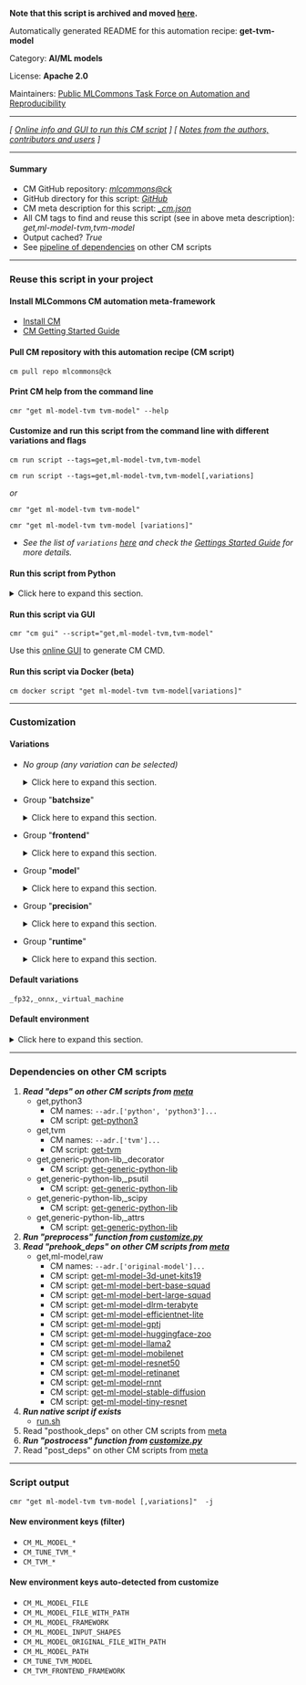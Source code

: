 **Note that this script is archived and moved [here](https://github.com/mlcommons/cm4mlops/tree/main/script/get-tvm-model).**



Automatically generated README for this automation recipe: **get-tvm-model**

Category: **AI/ML models**

License: **Apache 2.0**

Maintainers: [Public MLCommons Task Force on Automation and Reproducibility](https://github.com/mlcommons/ck/blob/master/docs/taskforce.md)

---
*[ [Online info and GUI to run this CM script](https://access.cknowledge.org/playground/?action=scripts&name=get-tvm-model,c1b7b656b6224307) ] [ [Notes from the authors, contributors and users](README-extra.md) ]*

---
#### Summary

* CM GitHub repository: *[mlcommons@ck](https://github.com/mlcommons/ck/tree/dev/cm-mlops)*
* GitHub directory for this script: *[GitHub](https://github.com/mlcommons/ck/tree/dev/cm-mlops/script/get-tvm-model)*
* CM meta description for this script: *[_cm.json](_cm.json)*
* All CM tags to find and reuse this script (see in above meta description): *get,ml-model-tvm,tvm-model*
* Output cached? *True*
* See [pipeline of dependencies](#dependencies-on-other-cm-scripts) on other CM scripts


---
### Reuse this script in your project

#### Install MLCommons CM automation meta-framework

* [Install CM](https://access.cknowledge.org/playground/?action=install)
* [CM Getting Started Guide](https://github.com/mlcommons/ck/blob/master/docs/getting-started.md)

#### Pull CM repository with this automation recipe (CM script)

```cm pull repo mlcommons@ck```

#### Print CM help from the command line

````cmr "get ml-model-tvm tvm-model" --help````

#### Customize and run this script from the command line with different variations and flags

`cm run script --tags=get,ml-model-tvm,tvm-model`

`cm run script --tags=get,ml-model-tvm,tvm-model[,variations] `

*or*

`cmr "get ml-model-tvm tvm-model"`

`cmr "get ml-model-tvm tvm-model [variations]" `


* *See the list of `variations` [here](#variations) and check the [Gettings Started Guide](https://github.com/mlcommons/ck/blob/dev/docs/getting-started.md) for more details.*

#### Run this script from Python

<details>
<summary>Click here to expand this section.</summary>

```python

import cmind

r = cmind.access({'action':'run'
                  'automation':'script',
                  'tags':'get,ml-model-tvm,tvm-model'
                  'out':'con',
                  ...
                  (other input keys for this script)
                  ...
                 })

if r['return']>0:
    print (r['error'])

```

</details>


#### Run this script via GUI

```cmr "cm gui" --script="get,ml-model-tvm,tvm-model"```

Use this [online GUI](https://cKnowledge.org/cm-gui/?tags=get,ml-model-tvm,tvm-model) to generate CM CMD.

#### Run this script via Docker (beta)

`cm docker script "get ml-model-tvm tvm-model[variations]" `

___
### Customization


#### Variations

  * *No group (any variation can be selected)*
    <details>
    <summary>Click here to expand this section.</summary>

    * `_tune-model`
      - Environment variables:
        - *CM_TUNE_TVM_MODEL*: `yes`
      - Workflow:
        1. ***Read "deps" on other CM scripts***
           * get,generic-python-lib,_xgboost
             - CM script: [get-generic-python-lib](https://github.com/mlcommons/ck/tree/master/cm-mlops/script/get-generic-python-lib)
           * get,generic-python-lib,_pandas
             - CM script: [get-generic-python-lib](https://github.com/mlcommons/ck/tree/master/cm-mlops/script/get-generic-python-lib)
           * get,generic-python-lib,_tornado
             - CM script: [get-generic-python-lib](https://github.com/mlcommons/ck/tree/master/cm-mlops/script/get-generic-python-lib)

    </details>


  * Group "**batchsize**"
    <details>
    <summary>Click here to expand this section.</summary>

    * `_batch_size.#`
      - Environment variables:
        - *CM_ML_MODEL_MAX_BATCH_SIZE*: `#`
      - Workflow:

    </details>


  * Group "**frontend**"
    <details>
    <summary>Click here to expand this section.</summary>

    * **`_onnx`** (default)
      - Environment variables:
        - *CM_TVM_FRONTEND_FRAMEWORK*: `onnx`
      - Workflow:
        1. ***Read "deps" on other CM scripts***
           * get,generic-python-lib,_onnx
             * CM names: `--adr.['onnx']...`
             - CM script: [get-generic-python-lib](https://github.com/mlcommons/ck/tree/master/cm-mlops/script/get-generic-python-lib)
    * `_pytorch`
      - Aliases: `_torch`
      - Environment variables:
        - *CM_TVM_FRONTEND_FRAMEWORK*: `pytorch`
      - Workflow:
        1. ***Read "deps" on other CM scripts***
           * get,generic-python-lib,_torch
             * CM names: `--adr.['pytorch', 'torch']...`
             - CM script: [get-generic-python-lib](https://github.com/mlcommons/ck/tree/master/cm-mlops/script/get-generic-python-lib)
           * get,generic-python-lib,_torchvision
             - CM script: [get-generic-python-lib](https://github.com/mlcommons/ck/tree/master/cm-mlops/script/get-generic-python-lib)
    * `_tensorflow`
      - Aliases: `_tf`
      - Environment variables:
        - *CM_TVM_FRONTEND_FRAMEWORK*: `tensorflow`
      - Workflow:
        1. ***Read "deps" on other CM scripts***
           * get,generic-python-lib,_tensorflow
             * CM names: `--adr.['tensorflow']...`
             - CM script: [get-generic-python-lib](https://github.com/mlcommons/ck/tree/master/cm-mlops/script/get-generic-python-lib)
    * `_tflite`
      - Environment variables:
        - *CM_TVM_FRONTEND_FRAMEWORK*: `tflite`
      - Workflow:
        1. ***Read "deps" on other CM scripts***
           * get,generic-python-lib,_tflite
             * CM names: `--adr.['tflite']...`
             - CM script: [get-generic-python-lib](https://github.com/mlcommons/ck/tree/master/cm-mlops/script/get-generic-python-lib)

    </details>


  * Group "**model**"
    <details>
    <summary>Click here to expand this section.</summary>

    * `_model.#`
      - Environment variables:
        - *CM_ML_MODEL*: `#`
      - Workflow:

    </details>


  * Group "**precision**"
    <details>
    <summary>Click here to expand this section.</summary>

    * **`_fp32`** (default)
      - Workflow:
    * `_int8`
      - Workflow:
    * `_uint8`
      - Workflow:

    </details>


  * Group "**runtime**"
    <details>
    <summary>Click here to expand this section.</summary>

    * `_graph_executor`
      - Environment variables:
        - *CM_TVM_USE_VM*: `no`
      - Workflow:
    * **`_virtual_machine`** (default)
      - Environment variables:
        - *CM_TVM_USE_VM*: `yes`
      - Workflow:

    </details>


#### Default variations

`_fp32,_onnx,_virtual_machine`
#### Default environment

<details>
<summary>Click here to expand this section.</summary>

These keys can be updated via `--env.KEY=VALUE` or `env` dictionary in `@input.json` or using script flags.

* CM_ML_MODEL_MAX_BATCH_SIZE: `1`
* CM_TUNE_TVM_MODEL: `no`
* CM_TVM_USE_VM: `yes`
* CM_TVM_FRONTEND_FRAMEWORK: `onnx`

</details>

___
### Dependencies on other CM scripts


  1. ***Read "deps" on other CM scripts from [meta](https://github.com/mlcommons/ck/tree/dev/cm-mlops/script/get-tvm-model/_cm.json)***
     * get,python3
       * CM names: `--adr.['python', 'python3']...`
       - CM script: [get-python3](https://github.com/mlcommons/ck/tree/master/cm-mlops/script/get-python3)
     * get,tvm
       * CM names: `--adr.['tvm']...`
       - CM script: [get-tvm](https://github.com/mlcommons/ck/tree/master/cm-mlops/script/get-tvm)
     * get,generic-python-lib,_decorator
       - CM script: [get-generic-python-lib](https://github.com/mlcommons/ck/tree/master/cm-mlops/script/get-generic-python-lib)
     * get,generic-python-lib,_psutil
       - CM script: [get-generic-python-lib](https://github.com/mlcommons/ck/tree/master/cm-mlops/script/get-generic-python-lib)
     * get,generic-python-lib,_scipy
       - CM script: [get-generic-python-lib](https://github.com/mlcommons/ck/tree/master/cm-mlops/script/get-generic-python-lib)
     * get,generic-python-lib,_attrs
       - CM script: [get-generic-python-lib](https://github.com/mlcommons/ck/tree/master/cm-mlops/script/get-generic-python-lib)
  1. ***Run "preprocess" function from [customize.py](https://github.com/mlcommons/ck/tree/dev/cm-mlops/script/get-tvm-model/customize.py)***
  1. ***Read "prehook_deps" on other CM scripts from [meta](https://github.com/mlcommons/ck/tree/dev/cm-mlops/script/get-tvm-model/_cm.json)***
     * get,ml-model,raw
       * CM names: `--adr.['original-model']...`
       - CM script: [get-ml-model-3d-unet-kits19](https://github.com/mlcommons/ck/tree/master/cm-mlops/script/get-ml-model-3d-unet-kits19)
       - CM script: [get-ml-model-bert-base-squad](https://github.com/mlcommons/ck/tree/master/cm-mlops/script/get-ml-model-bert-base-squad)
       - CM script: [get-ml-model-bert-large-squad](https://github.com/mlcommons/ck/tree/master/cm-mlops/script/get-ml-model-bert-large-squad)
       - CM script: [get-ml-model-dlrm-terabyte](https://github.com/mlcommons/ck/tree/master/cm-mlops/script/get-ml-model-dlrm-terabyte)
       - CM script: [get-ml-model-efficientnet-lite](https://github.com/mlcommons/ck/tree/master/cm-mlops/script/get-ml-model-efficientnet-lite)
       - CM script: [get-ml-model-gptj](https://github.com/mlcommons/ck/tree/master/cm-mlops/script/get-ml-model-gptj)
       - CM script: [get-ml-model-huggingface-zoo](https://github.com/mlcommons/ck/tree/master/cm-mlops/script/get-ml-model-huggingface-zoo)
       - CM script: [get-ml-model-llama2](https://github.com/mlcommons/ck/tree/master/cm-mlops/script/get-ml-model-llama2)
       - CM script: [get-ml-model-mobilenet](https://github.com/mlcommons/ck/tree/master/cm-mlops/script/get-ml-model-mobilenet)
       - CM script: [get-ml-model-resnet50](https://github.com/mlcommons/ck/tree/master/cm-mlops/script/get-ml-model-resnet50)
       - CM script: [get-ml-model-retinanet](https://github.com/mlcommons/ck/tree/master/cm-mlops/script/get-ml-model-retinanet)
       - CM script: [get-ml-model-rnnt](https://github.com/mlcommons/ck/tree/master/cm-mlops/script/get-ml-model-rnnt)
       - CM script: [get-ml-model-stable-diffusion](https://github.com/mlcommons/ck/tree/master/cm-mlops/script/get-ml-model-stable-diffusion)
       - CM script: [get-ml-model-tiny-resnet](https://github.com/mlcommons/ck/tree/master/cm-mlops/script/get-ml-model-tiny-resnet)
  1. ***Run native script if exists***
     * [run.sh](https://github.com/mlcommons/ck/tree/dev/cm-mlops/script/get-tvm-model/run.sh)
  1. Read "posthook_deps" on other CM scripts from [meta](https://github.com/mlcommons/ck/tree/dev/cm-mlops/script/get-tvm-model/_cm.json)
  1. ***Run "postrocess" function from [customize.py](https://github.com/mlcommons/ck/tree/dev/cm-mlops/script/get-tvm-model/customize.py)***
  1. Read "post_deps" on other CM scripts from [meta](https://github.com/mlcommons/ck/tree/dev/cm-mlops/script/get-tvm-model/_cm.json)

___
### Script output
`cmr "get ml-model-tvm tvm-model [,variations]"  -j`
#### New environment keys (filter)

* `CM_ML_MODEL_*`
* `CM_TUNE_TVM_*`
* `CM_TVM_*`
#### New environment keys auto-detected from customize

* `CM_ML_MODEL_FILE`
* `CM_ML_MODEL_FILE_WITH_PATH`
* `CM_ML_MODEL_FRAMEWORK`
* `CM_ML_MODEL_INPUT_SHAPES`
* `CM_ML_MODEL_ORIGINAL_FILE_WITH_PATH`
* `CM_ML_MODEL_PATH`
* `CM_TUNE_TVM_MODEL`
* `CM_TVM_FRONTEND_FRAMEWORK`